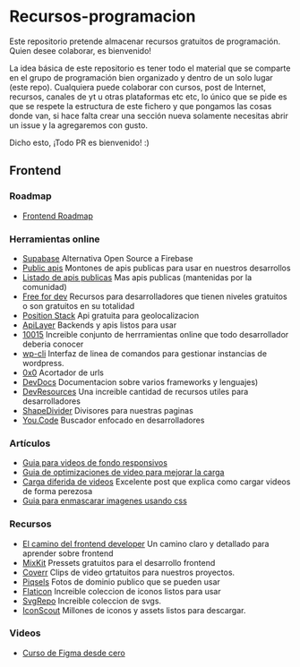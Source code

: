 # Recursos-programacion

Este repositorio pretende almacenar recursos gratuitos de programación. Quien desee colaborar, es bienvenido!

La idea básica de este repositorio es tener todo el material que se comparte en el grupo de programación bien organizado y dentro de un solo lugar (este repo). Cualquiera puede colaborar con cursos, post de Internet, recursos, canales de yt u otras plataformas etc etc, lo único que se pide es que se respete la estructura de este fichero y que pongamos las cosas donde van, si hace falta crear una sección nueva solamente necesitas abrir un issue y la agregaremos con gusto.

Dicho esto, ¡Todo PR es bienvenido! :)

## Frontend
  ### Roadmap 
  * [Frontend Roadmap](https://roadmap.sh/frontend)

  ### Herramientas online
   * [Supabase](https://supabase.com/) Alternativa Open Source a Firebase
   * [Public apis](https://publicapis.dev/) Montones de apis publicas para usar en nuestros desarrollos
   * [Listado de apis publicas](https://github.com/trntv/apis-list) Mas apis publicas (mantenidas por la comunidad)
   * [Free for dev](https://free-for.dev/) Recursos para desarrolladores que tienen niveles gratuitos o son gratuitos en su totalidad
   * [Position Stack](https://positionstack.com/) Api gratuita para geolocalizacion
   * [ApiLayer](https://apilayer.com/) Backends y apis listos para usar
   * [10015](https://10015.io/) Increible conjunto de herrramientas online que todo desarrollador deberia conocer
   * [wp-cli](https://wp-cli.org/es/) Interfaz de linea de comandos para gestionar instancias de wordpress.
   * [0x0](https://0x0.st/) Acortador de urls
   * [DevDocs](https://devdocs.io/) Documentacion sobre varios frameworks y lenguajes)
   * [DevResources](https://devresourc.es/) Una increible cantidad de recursos utiles para desarrolladores
   * [ShapeDivider](https://www.shapedivider.app/) Divisores para nuestras paginas
   * [You.Code](https://you.com/code) Buscador enfocado en desarrolladores

  ### Artículos
   * [Guia para videos de fondo responsivos](https://redstapler.co/responsive-css-video-background/)
   * [Guia de optimizaciones de video para mejorar la carga](https://www.keycdn.com/blog/video-optimization)
   * [Carga diferida de videos](https://web.dev/lazy-loading-video/) Excelente post que explica como cargar videos de forma perezosa
   * [Guia para enmascarar imagenes usando css](https://css-tricks.com/almanac/properties/m/mask-image/)
  ### Recursos
   * [El camino del frontend developer](https://github.com/mrcodedev/frontend-developer-resources) Un camino claro y detallado para aprender sobre frontend
   * [MixKit](https://mixkit.co/) Pressets gratuitos para el desarrollo frontend
   * [Coverr](https://coverr.co/es) Clips de video grtatuitos para nuestros proyectos.
   * [Piqsels](https://www.piqsels.com/) Fotos de dominio publico que se pueden usar
   * [Flaticon](https://www.flaticon.com/) Increible coleccion de iconos listos para usar
   * [SvgRepo](https://www.svgrepo.com/) Increible coleccion de svgs.
   * [IconScout](https://iconscout.com/) Millones de iconos y assets listos para descargar.

  ### Videos
  * [Curso de Figma desde cero](https://youtu.be/SqO_-olNvnU)

